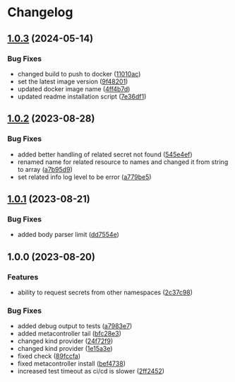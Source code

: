 # Changelog

## [1.0.3](https://github.com/flowcore-io/service-core-secret-request-controller/compare/v1.0.2...v1.0.3) (2024-05-14)


### Bug Fixes

* changed build to push to docker ([11010ac](https://github.com/flowcore-io/service-core-secret-request-controller/commit/11010ac5db19d7094cda42e0f891ada2962afd8f))
* set the latest image version ([9f48201](https://github.com/flowcore-io/service-core-secret-request-controller/commit/9f48201b17cf5aefcaa090370ab3f806a4a61033))
* updated docker image name ([4ff4b7d](https://github.com/flowcore-io/service-core-secret-request-controller/commit/4ff4b7d526898d488f35663e6397ec704262a8b6))
* updated readme installation script ([7e36df1](https://github.com/flowcore-io/service-core-secret-request-controller/commit/7e36df1c6bb0f4f9c988c5bc2ce1f9881a65792d))

## [1.0.2](https://github.com/flowcore-io/service-core-secret-request-controller/compare/v1.0.1...v1.0.2) (2023-08-28)


### Bug Fixes

* added better handling of related secret not found ([545e4ef](https://github.com/flowcore-io/service-core-secret-request-controller/commit/545e4efef5edbb57c77bae842d9b25fdf7f81e33))
* renamed name for related resource to names and changed it from string to array ([a7b95d9](https://github.com/flowcore-io/service-core-secret-request-controller/commit/a7b95d9b5b7ae6c36d3111ef63075024a8224e39))
* set related info log level to be error ([a779be5](https://github.com/flowcore-io/service-core-secret-request-controller/commit/a779be52ee7e68e07d0a87028d6c380d7413b8ac))

## [1.0.1](https://github.com/flowcore-io/service-core-secret-request-controller/compare/v1.0.0...v1.0.1) (2023-08-21)


### Bug Fixes

* added body parser limit ([dd7554e](https://github.com/flowcore-io/service-core-secret-request-controller/commit/dd7554e6b753098b279c778c60cfac429a821d31))

## 1.0.0 (2023-08-20)


### Features

* ability to request secrets from other namespaces ([2c37c98](https://github.com/flowcore-io/service-core-secret-request-controller/commit/2c37c98096d72e38110d65639806b255e06d3811))


### Bug Fixes

* added debug output to tests ([a7983e7](https://github.com/flowcore-io/service-core-secret-request-controller/commit/a7983e79c2aae2b8e74ba4c73557a51eafc3ae2a))
* added metacontroller tail ([bfc28e3](https://github.com/flowcore-io/service-core-secret-request-controller/commit/bfc28e3d9bec9260edad7478b7fbaca490a65535))
* changed kind provider ([24f72f9](https://github.com/flowcore-io/service-core-secret-request-controller/commit/24f72f91f8cfc19c4eea1415c465957a8aef3a03))
* changed kind provider ([1e15a3e](https://github.com/flowcore-io/service-core-secret-request-controller/commit/1e15a3eb45533aa4c07173e59f161e01da7e24e6))
* fixed check ([89fccfa](https://github.com/flowcore-io/service-core-secret-request-controller/commit/89fccfa424270bd6103f1680d6d9d3c6b2aa437b))
* fixed metacontroller install ([bef4738](https://github.com/flowcore-io/service-core-secret-request-controller/commit/bef4738c79e3fbe229e61eb5f19070f18b210a6a))
* increased test timeout as ci/cd is slower ([2ff2452](https://github.com/flowcore-io/service-core-secret-request-controller/commit/2ff2452d8f2e91150f6e85404644e9a92c83fe60))
